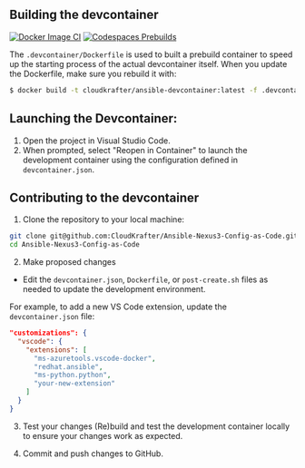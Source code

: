 ## Building the devcontainer

[![Docker Image CI](https://github.com/CloudKrafter/nexus3_config_api/actions/workflows/docker-image.yml/badge.svg)](https://github.com/CloudKrafter/nexus3_config_api/actions/workflows/docker-image.yml)
[![Codespaces Prebuilds](https://github.com/CloudKrafter/nexus3_config_api/actions/workflows/codespaces/create_codespaces_prebuilds/badge.svg)](https://github.com/CloudKrafter/nexus3_config_api/actions/workflows/codespaces/create_codespaces_prebuilds)

The `.devcontainer/Dockerfile` is used to built a prebuild container to speed up the starting process of the actual devcontainer itself.
When you update the Dockerfile, make sure you rebuild it with:

```bash
$ docker build -t cloudkrafter/ansible-devcontainer:latest -f .devcontainer/Dockerfile .
```

## Launching the Devcontainer:

1. Open the project in Visual Studio Code.
2. When prompted, select "Reopen in Container" to launch the development container using the configuration defined in `devcontainer.json`.

## Contributing to the devcontainer

1. Clone the repository to your local machine:
```bash
git clone git@github.com:CloudKrafter/Ansible-Nexus3-Config-as-Code.git
cd Ansible-Nexus3-Config-as-Code
```
2. Make proposed changes
- Edit the `devcontainer.json`, `Dockerfile`, or `post-create.sh` files as needed to update the development environment.

For example, to add a new VS Code extension, update the `devcontainer.json` file:
```json
"customizations": {
  "vscode": {
    "extensions": [
      "ms-azuretools.vscode-docker",
      "redhat.ansible",
      "ms-python.python",
      "your-new-extension"
    ]
  }
}
```

3. Test your changes
(Re)build and test the development container locally to ensure your changes work as expected.

4. Commit and push changes to GitHub.
